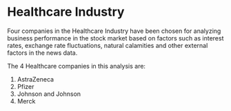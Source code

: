 # Healthcare Industry

Four companies in the Healthcare Industry have been chosen for analyzing business performance in the stock market based on factors such as interest rates, exchange rate fluctuations, natural calamities and other external factors  in the news data.

The 4 Healthcare companies in this analysis are:
1. AstraZeneca
2. Pfizer
3. Johnson and Johnson
4. Merck
